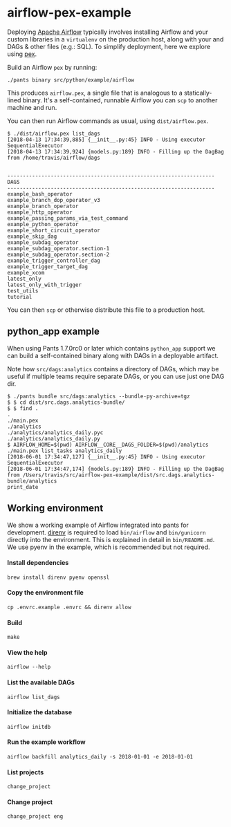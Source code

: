 # airflow-pex-example

Deploying [Apache Airflow](https://airflow.apache.org/) typically involves
installing Airflow and your custom libraries in a `virtualenv` on the production
host, along with your and DAGs & other files (e.g.: SQL). To simplify
deployment, here we explore using [pex](https://pex.readthedocs.io).

Build an Airflow `pex` by running:

```
./pants binary src/python/example/airflow
```

This produces `airflow.pex`, a single file that is analogous to a
statically-lined binary. It's a self-contained, runnable Airflow you can
`scp` to another machine and run.

You can then run Airflow commands as usual, using `dist/airflow.pex`.

```
$ ./dist/airflow.pex list_dags
[2018-04-13 17:34:39,885] {__init__.py:45} INFO - Using executor SequentialExecutor
[2018-04-13 17:34:39,924] {models.py:189} INFO - Filling up the DagBag from /home/travis/airflow/dags


-------------------------------------------------------------------
DAGS
-------------------------------------------------------------------
example_bash_operator
example_branch_dop_operator_v3
example_branch_operator
example_http_operator
example_passing_params_via_test_command
example_python_operator
example_short_circuit_operator
example_skip_dag
example_subdag_operator
example_subdag_operator.section-1
example_subdag_operator.section-2
example_trigger_controller_dag
example_trigger_target_dag
example_xcom
latest_only
latest_only_with_trigger
test_utils
tutorial
```

You can then `scp` or otherwise distribute this file to a production host.


## python_app example

When using Pants 1.7.0rc0 or later which contains `python_app` support we can
build a self-contained binary along with DAGs in a deployable artifact.

Note how `src/dags:analytics` contains a directory of DAGs, which may be useful
if multiple teams require separate DAGs, or you can use just one DAG dir.

```
$ ./pants bundle src/dags:analytics --bundle-py-archive=tgz
$ $ cd dist/src.dags.analytics-bundle/
$ $ find .
.
./main.pex
./analytics
./analytics/analytics_daily.pyc
./analytics/analytics_daily.py
$ AIRFLOW_HOME=$(pwd) AIRFLOW__CORE__DAGS_FOLDER=$(pwd)/analytics ./main.pex list_tasks analytics_daily
[2018-06-01 17:34:47,127] {__init__.py:45} INFO - Using executor SequentialExecutor
[2018-06-01 17:34:47,174] {models.py:189} INFO - Filling up the DagBag from /Users/travis/src/airflow-pex-example/dist/src.dags.analytics-bundle/analytics
print_date
```

## Working environment

We show a working example of Airflow integrated into pants for development. [direnv](https://direnv.net/) is required to load `bin/airflow` and `bin/gunicorn` directly into the environment. This is explained in detail in `bin/README.md`. We use pyenv in the example, which is recommended but not required.

#### Install dependencies

	brew install direnv pyenv openssl
	
#### Copy the environment file

	cp .envrc.example .envrc && direnv allow
	
#### Build

	make

#### View the help 

	airflow --help
	
#### List the available DAGs

	airflow list_dags
	
#### Initialize the database

	airflow initdb 
	
#### Run the example workflow

	airflow backfill analytics_daily -s 2018-01-01 -e 2018-01-01

	
#### List projects

	change_project

	
#### Change project

	change_project eng